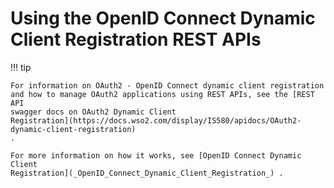 # Using the OpenID Connect Dynamic Client Registration REST APIs

!!! tip
    
    For information on OAuth2 - OpenID Connect dynamic client registration
    and how to manage OAuth2 applications using REST APIs, see the [REST API
    swagger docs on OAuth2 Dynamic Client
    Registration](https://docs.wso2.com/display/IS580/apidocs/OAuth2-dynamic-client-registration)
    .
    
    For more information on how it works, see [OpenID Connect Dynamic Client
    Registration](_OpenID_Connect_Dynamic_Client_Registration_) .
    
